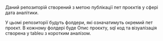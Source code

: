Даний репозиторій створений з метою публікації пет проєктів у сфері дата аналітики.

У цьомі репозиторії будуть фолдери, які означатимуть окремий пет проєкт. В кожному фолдері буде
Опис проєкту, sql код та візуалізація створена у tableu з коротким аналізом.
